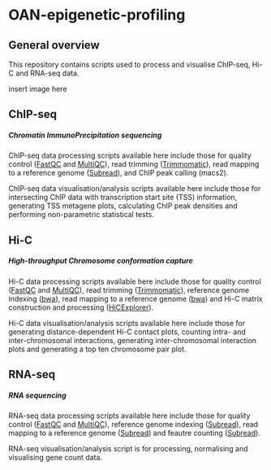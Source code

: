 # OAN-epigenetic-profiling

## General overview

This repository contains scripts used to process and visualise ChIP-seq, Hi-C and RNA-seq data.

insert image here

## ChIP-seq
##### Chromatin ImmunoPrecipitation sequencing

ChIP-seq data processing scripts available here include those for quality control ([FastQC](https://github.com/s-andrews/FastQC) and [MultiQC](https://github.com/MultiQC/MultiQC)), read trimming ([Trimmomatic](https://github.com/usadellab/Trimmomatic)), read mapping to a reference genome ([Subread](https://github.com/ShiLab-Bioinformatics/subread)), and ChIP peak calling (macs2). 

ChIP-seq data visualisation/analysis scripts available here include those for intersecting ChIP data with transcription start site (TSS) information, generating TSS metagene plots, calculating ChIP peak densities and performing non-parametric statistical tests.

## Hi-C
##### High-throughput Chromosome conformation capture 

Hi-C data processing scripts available here include those for quality control ([FastQC](https://github.com/s-andrews/FastQC) and [MultiQC](https://github.com/MultiQC/MultiQC)), read trimming ([Trimmomatic](https://github.com/usadellab/Trimmomatic)), reference genome indexing ([bwa](https://github.com/lh3/bwa)), read mapping to a reference genome ([bwa](https://github.com/lh3/bwa)) and Hi-C matrix construction and processing ([HiCExplorer](https://github.com/deeptools/HiCExplorer)).

Hi-C data visualisation/analysis scripts available here include those for generating distance-dependent Hi-C contact plots, counting intra- and inter-chromosomal interactions, generating inter-chromosomal interaction plots and generating a top ten chromosome pair plot.

## RNA-seq
##### RNA sequencing

RNA-seq data processing scripts available here include those for quality control ([FastQC](https://github.com/s-andrews/FastQC) and [MultiQC](https://github.com/MultiQC/MultiQC)), reference genome indexing ([Subread](https://github.com/ShiLab-Bioinformatics/subread)), read mapping to a reference genome ([Subread](https://github.com/ShiLab-Bioinformatics/subread)) and feautre counting ([Subread](https://github.com/ShiLab-Bioinformatics/subread)).

RNA-seq visualisation/analysis script is for processing, normalising and visualising gene count data.
